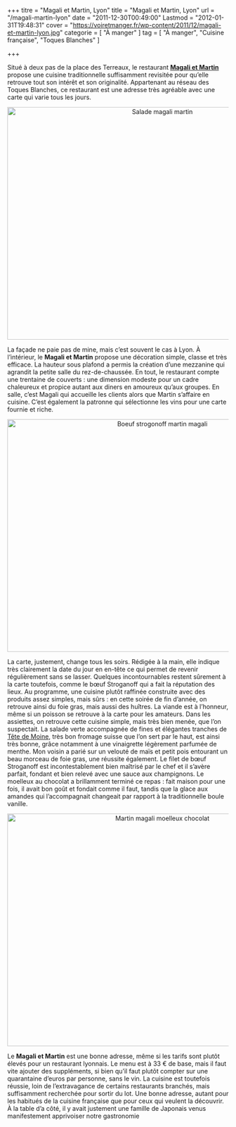 +++
titre = "Magali et Martin, Lyon"
title = "Magali et Martin, Lyon"
url = "/magali-martin-lyon"
date = "2011-12-30T00:49:00"
Lastmod = "2012-01-31T19:48:31"
cover = "https://voiretmanger.fr/wp-content/2011/12/magali-et-martin-lyon.jpg"
categorie = [ "À manger" ]
tag = [ "À manger", "Cuisine française", "Toques Blanches" ]

+++

<p>Situé à deux pas de la place des Terreaux, le restaurant <strong><a href="http://www.cartesurtables.com/lyon/restaurant_magali-et-martin-475.htm&amp;lng=fr&amp;stndln=true">Magali et Martin</a></strong> propose une cuisine traditionnelle suffisamment revisitée pour qu&rsquo;elle retrouve tout son intérêt et son originalité. Appartenant au réseau des Toques Blanches, ce restaurant est une adresse très agréable avec une carte qui varie tous les jours.</p>
<div style="text-align: center;"><img class="aligncenter" style="border-style: initial; border-color: initial; border-width: 0px;" src="https://voiretmanger.fr/wp-content/2011/12/salade-magali-martin.jpg" alt="Salade magali martin" width="690" height="529" border="0" /></div>
<p>La façade ne paie pas de mine, mais c&rsquo;est souvent le cas à Lyon. À l&rsquo;intérieur, le <strong>Magali et Martin</strong> propose une décoration simple, classe et très efficace. La hauteur sous plafond a permis la création d&rsquo;une mezzanine qui agrandit la petite salle du rez-de-chaussée. En tout, le restaurant compte une trentaine de couverts : une dimension modeste pour un cadre chaleureux et propice autant aux diners en amoureux qu&rsquo;aux groupes. En salle, c&rsquo;est Magali qui accueille les clients alors que Martin s&rsquo;affaire en cuisine. C&rsquo;est également la patronne qui sélectionne les vins pour une carte fournie et riche.</p>
<div style="text-align: center;"><img class="aligncenter" style="border-style: initial; border-color: initial; border-width: 0px;" src="https://voiretmanger.fr/wp-content/2011/12/boeuf-strogonoff-martin-magali.jpg" alt="Boeuf strogonoff martin magali" width="690" height="529" border="0" /></div>
<p>La carte, justement, change tous les soirs. Rédigée à la main, elle indique très clairement la date du jour en en-tête ce qui permet de revenir régulièrement sans se lasser. Quelques incontournables restent sûrement à la carte toutefois, comme le bœuf Stroganoff qui a fait la réputation des lieux. Au programme, une cuisine plutôt raffinée construite avec des produits assez simples, mais sûrs : en cette soirée de fin d&rsquo;année, on retrouve ainsi du foie gras, mais aussi des huîtres. La viande est à l&rsquo;honneur, même si un poisson se retrouve à la carte pour les amateurs. Dans les assiettes, on retrouve cette cuisine simple, mais très bien menée, que l&rsquo;on suspectait. La salade verte accompagnée de fines et élégantes tranches de <a href="http://fr.wikipedia.org/wiki/Tête_de_Moine">Tête de Moine</a>, très bon fromage suisse que l&rsquo;on sert par le haut, est ainsi très bonne, grâce notamment à une vinaigrette légèrement parfumée de menthe. Mon voisin a parié sur un velouté de maïs et petit pois entourant un beau morceau de foie gras, une réussite également. Le filet de bœuf Stroganoff est incontestablement bien maîtrisé par le chef et il s&rsquo;avère parfait, fondant et bien relevé avec une sauce aux champignons. Le moelleux au chocolat a brillamment terminé ce repas : fait maison pour une fois, il avait bon goût et fondait comme il faut, tandis que la glace aux amandes qui l&rsquo;accompagnait changeait par rapport à la traditionnelle boule vanille.</p>
<div style="text-align: center;"><img class="aligncenter" style="border-style: initial; border-color: initial; border-width: 0px;" src="https://voiretmanger.fr/wp-content/2011/12/martin-magali-moelleux-chocolat.jpg" alt="Martin magali moelleux chocolat" width="690" height="529" border="0" /></div>
<p>Le <strong>Magali et Martin</strong> est une bonne adresse, même si les tarifs sont plutôt élevés pour un restaurant lyonnais. Le menu est à 33 € de base, mais il faut vite ajouter des suppléments, si bien qu&rsquo;il faut plutôt compter sur une quarantaine d&rsquo;euros par personne, sans le vin. La cuisine est toutefois réussie, loin de l&rsquo;extravagance de certains restaurants branchés, mais suffisamment recherchée pour sortir du lot. Une bonne adresse, autant pour les habitués de la cuisine française que pour ceux qui veulent la découvrir. À la table d&rsquo;a côté, il y avait justement une famille de Japonais venus manifestement apprivoiser notre gastronomie</p>


